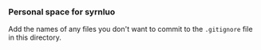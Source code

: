 ### Personal space for syrnluo

Add the names of any files you don't want to commit to the ```.gitignore``` file in this directory.
